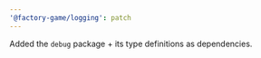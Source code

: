 ```yaml
---
'@factory-game/logging': patch
---
```


Added the `debug` package + its type definitions as dependencies.
